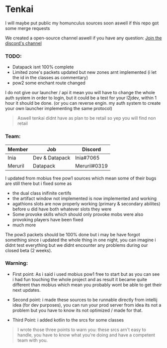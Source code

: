 # Tenkai 

I  will maybe put public my homunculus sources soon aswell if this repo got some merge requests

We created a open-source channel aswell if you have any question: [Join the discord's channel](https://discord.gg/7U5bJUy)

### TODO: 
- Datapack isnt 100% complete
- Limited zone's packets updated but new zones arnt implemented (i let the id in the classes as commentary)
- pow2 some enchant route changed

I do not give our launcher / api it mean you will have to change the whole auth system in order to login, but it could be a test for your l2jdev, within 1 hour it should be done. (or you can reverse engin. my auth system to create your own launcher implementing the same protocol)

>Aswell tenkai didnt have as plan to be retail so yep you will find non retail

### Team:


| Member | Job | Discord |
| ------ | ------ | ------ |
| Inia | Dev & Datapack | Inia#7065 |
| Meruril | Datapack | Meruril#0319 |

I updated from mobius free pow1 sources which mean some of their bugs are still there but i fixed some as 
- the dual class inifinite certifs
- the artifact window not implemented is now implemented and working
- agathions slots are now properly working (primary & secondary abilites) before u did have both whatever slots they were
- Some provoke skills which should only provoke mobs were also provoking players have been fixed
- much more

The pow3 packets should be 100% done but i may be have forgot something since i updated the whole thing in one night, you can imagine i didnt test everything but we didnt encounter any problems during our closed beta (2 weeks).

### Warning:

 - First point: As i said i used mobius pow1 free to start but as you can see i had fun touching the whole project and as result it became quite different than mobius which mean you probably wont be able to get their next updates.

 - Second point: i made these sources to be runnable directly from intellij idea (for dev purposes), you can run your prod server from idea its not a problem but you have to know its not optimized / made for that.

 - Third Point: i added kotlin to the srcs for some classes

>I wrote those three points to warn you: these srcs arn't easy to handle, you have to know what you're doing and have a competent team with you.



